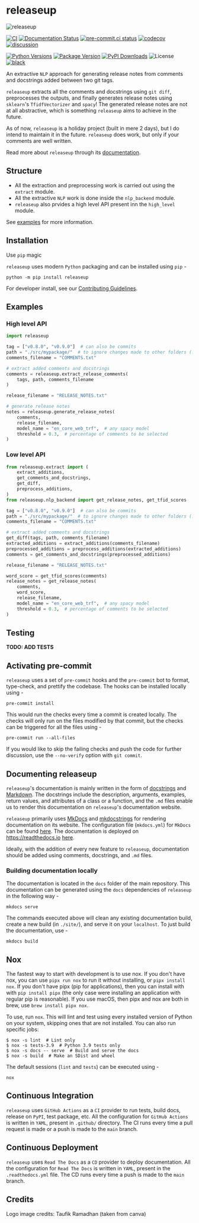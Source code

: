 # releaseup

![releaseup](https://user-images.githubusercontent.com/74055102/190684416-d3f15189-8c4f-4a11-a374-500e8496d9b1.png)

[![CI](https://github.com/Saransh-cpp/releaseup/actions/workflows/ci.yml/badge.svg)](https://github.com/Saransh-cpp/releaseup/actions/workflows/ci.yml)
[![Documentation Status](https://readthedocs.org/projects/releaseup/badge/?version=latest)](https://releaseup.readthedocs.io/en/latest/?badge=latest)
[![pre-commit.ci status](https://results.pre-commit.ci/badge/github/Saransh-cpp/releaseup/main.svg)](https://results.pre-commit.ci/latest/github/Saransh-cpp/releaseup/main)
[![codecov](https://codecov.io/gh/Saransh-cpp/releaseup/branch/main/graph/badge.svg?token=L6ObHKhaZ7)](https://codecov.io/gh/Saransh-cpp/releaseup)
[![discussion](https://img.shields.io/static/v1?label=Discussions&message=Ask&color=blue&logo=github)](https://github.com/Saransh-cpp/releaseup/discussions)

[![Python Versions](https://img.shields.io/pypi/pyversions/releaseup)](https://pypi.org/project/releaseup/)
[![Package Version](https://badge.fury.io/py/releaseup.svg)](https://pypi.org/project/releaseup/)
[![PyPI Downloads](https://pepy.tech/badge/releaseup)](https://pepy.tech/project/releaseup)
![License](https://img.shields.io/github/license/Saransh-cpp/releaseup?color=blue)
[![black](https://img.shields.io/badge/code%20style-black-000000.svg)](https://github.com/psf/black)

An extractive `NLP` approach for generating release notes from comments and
docstrings added between two git tags.

`releaseup` extracts all the comments and docstrings using `git diff`,
preprocesses the outputs, and finally generates release notes using `sklearn`'s
`TfidfVectorizer` and `spacy`! The generated release notes are not at all
abstractive, which is something `releaseup` aims to achieve in the future.

As of now, `releaseup` is a holiday project (built in mere 2 days), but I do
intend to maintain it in the future. `releaseup` does work, but only if your
comments are well written.

Read more about `releaseup` through its
[documentation](https://releaseup.readthedocs.io).

## Structure

- All the extraction and preprocessing work is carried out using the `extract`
  module.
- All the extractive `NLP` work is done inside the `nlp_backend` module.
- `releaseup` also prvides a high level API present inn the `high_level` module.

See [examples](#Examples) for more information.

## Installation

Use `pip` magic

`releaseup` uses modern `Python` packaging and can be installed using `pip` -

```
python -m pip install releaseup
```

For developer install, see our
[Contributing Guidelines](https://github.com/Saransh-cpp/releaseup/blob/main/releaseup).

## Examples

### High level API

```py
import releaseup

tag = ["v0.8.0", "v0.9.0"]  # can also be commits
path = "./src/mypackage/"  # to ignore changes made to other folders (./github/, docs/, etc) and files
comments_filename = "COMMENTS.txt"

# extract added comments and docstrings
comments = releaseup.extract_release_comments(
    tags, path, comments_filename
)

release_filename = "RELEASE_NOTES.txt"

# generate release notes
notes = releaseup.generate_release_notes(
    comments,
    release_filename,
    model_name = "en_core_web_trf",  # any spacy model
    threshold = 0.3,  # percentage of comments to be selected
)
```

### Low level API

```py
from releaseup.extract import (
    extract_additions,
    get_comments_and_docstrings,
    get_diff,
    preprocess_additions,
)
from releaseup.nlp_backend import get_release_notes, get_tfid_scores

tag = ["v0.8.0", "v0.9.0"]  # can also be commits
path = "./src/mypackage/"  # to ignore changes made to other folders (./github/, docs/, etc) and files
comments_filename = "COMMENTS.txt"

# extract added comments and docstrings
get_diff(tags, path, comments_filename)
extracted_additions = extract_additions(comments_filename)
preprocessed_additions = preprocess_additions(extracted_additions)
comments = get_comments_and_docstrings(preprocessed_additions)

release_filename = "RELEASE_NOTES.txt"

word_score = get_tfid_scores(comments)
release_notes = get_release_notes(
    comments,
    word_score,
    release_filename,
    model_name = "en_core_web_trf",  # any spacy model
    threshold = 0.3,  # percentage of comments to be selected
)
```

## Testing

**TODO: ADD TESTS**

## Activating pre-commit

`releaseup` uses a set of `pre-commit` hooks and the `pre-commit` bot to format,
type-check, and prettify the codebase. The hooks can be installed locally
using -

```
pre-commit install
```

This would run the checks every time a commit is created locally. The checks
will only run on the files modified by that commit, but the checks can be
triggered for all the files using -

```
pre-commit run --all-files
```

If you would like to skip the failing checks and push the code for further
discussion, use the `--no-verify` option with `git commit`.

## Documenting releaseup

`releaseup`'s documentation is mainly written in the form of
[docstrings](https://peps.python.org/pep-0257/) and
[Markdown](https://en.wikipedia.org/wiki/Markdown). The docstrings include the
description, arguments, examples, return values, and attributes of a class or a
function, and the `.md` files enable us to render this documentation on
`releaseup`'s documentation website.

`releaseup` primarily uses [MkDocs](https://www.mkdocs.org/) and
[mkdocstrings](https://mkdocstrings.github.io/) for rendering documentation on
its website. The configuration file (`mkdocs.yml`) for `MkDocs` can be found
[here](https://github.com/Saransh-cpp/releaseup/blob/main/mkdocs.yml). The
documentation is deployed on <https://readthedocs.io>
[here](https://releaseup.readthedocs.io/en/latest/).

Ideally, with the addition of every new feature to `releaseup`, documentation
should be added using comments, docstrings, and `.md` files.

### Building documentation locally

The documentation is located in the `docs` folder of the main repository. This
documentation can be generated using the `docs` dependencies of `releaseup` in
the following way -

```
mkdocs serve
```

The commands executed above will clean any existing documentation build, create
a new build (in `./site/`), and serve it on your `localhost`. To just build the
documentation, use -

```
mkdocs build
```

## Nox

The fastest way to start with development is to use nox. If you don't have nox,
you can use `pipx run nox` to run it without installing, or `pipx install nox`.
If you don't have pipx (pip for applications), then you can install with with
`pip install pipx` (the only case were installing an application with regular
pip is reasonable). If you use macOS, then pipx and nox are both in brew, use
`brew install pipx nox`.

To use, run `nox`. This will lint and test using every installed version of
Python on your system, skipping ones that are not installed. You can also run
specific jobs:

```console
$ nox -s lint  # Lint only
$ nox -s tests-3.9  # Python 3.9 tests only
$ nox -s docs -- serve  # Build and serve the docs
$ nox -s build  # Make an SDist and wheel
```

The default sessions (`lint` and `tests`) can be executed using -

```
nox
```

## Continuous Integration

`releaseup` uses `GitHub Actions` as a `CI` provider to run tests, build docs,
release on `PyPI`, test package, etc. All the configuration for `GitHub Actions`
is written in `YAML`, present in `.github/` directory. The CI runs every time a
pull request is made or a push is made to the `main` branch.

## Continuous Deployment

`releaseup` uses `Read The Docs` as a `CD` provider to deploy documentation. All
the configuration for `Read The Docs` is written in `YAML`, present in the
`.readthedocs.yml` file. The CD runs every time a push is made to the `main`
branch.

## Credits

Logo image credits: Taufik Ramadhan (taken from canva)
